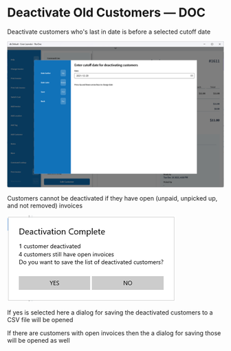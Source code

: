 # Deactivate Old Customers — DOC

Deactivate customers who's last in date is before a selected cutoff date

![Cutoff date](/.attachments/Documentation/DeactivateOldCustomers.png "Cutoff Date")

Customers cannot be deactivated if they have open (unpaid, unpicked up, and not removed) invoices

![Result](/.attachments/Documentation/DeactivateOldCustomers-Result.png "Result")

If yes is selected here a dialog for saving the deactivated customers to a CSV file will be opened

If there are customers with open invoices then the a dialog for saving those will be opened as well